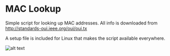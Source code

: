 # MAC Lookup

Simple script for looking up MAC addresses. 
All info is downloaded from http://standards-oui.ieee.org/oui/oui.tx

A setup file is included for Linux that makes the script available everywhere.

![alt text](https://raw.githubusercontent.com/henriksb/MAC-Lookup/master/screenshot.png)
